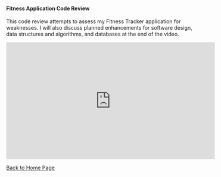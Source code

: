 #### Fitness Application Code Review

This code review attempts to assess my Fitness Tracker application for weaknesses.  I will also discuss planned enhancements for software design, data structures and algorithms, and databases at the end of the video.
<p align="center">
<iframe width="560" height="315" src="https://www.youtube.com/embed/xpU583XLK7w" title="YouTube video player" frameborder="0" allow="accelerometer; autoplay; clipboard-write; encrypted-media; gyroscope; picture-in-picture" allowfullscreen></iframe>
</p>

[Back to Home Page](/)
